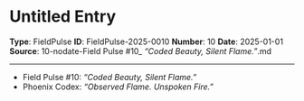 # Untitled Entry

**Type**: FieldPulse
**ID**: FieldPulse-2025-0010
**Number**: 10
**Date**: 2025-01-01
**Source**: 10-nodate-Field Pulse #10_ _“Coded Beauty, Silent Flame.”_.md

---

- Field Pulse #10: *“Coded Beauty, Silent Flame.”*
- Phoenix Codex: *“Observed Flame. Unspoken Fire.”*